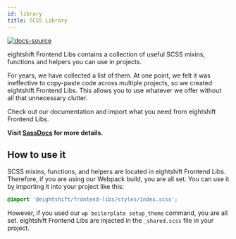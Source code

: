 ```yaml
---
id: library
title: SCSS Library
---
```


[![docs-source](https://img.shields.io/badge/source-eightshift--frontend--libs-yellow?style=for-the-badge&logo=javascript&labelColor=2a2a2a)](https://github.com/infinum/eightshift-frontend-libs/tree/5.0.0)

eightshift Frontend Libs contains a collection of useful SCSS mixins, functions and helpers you can use in projects.

For years, we have collected a list of them. At one point, we felt it was ineffective to copy-paste code across multiple projects, so we created eightshift Frontend Libs. This allows you to use whatever we offer without all that unnecessary clutter.

Check out our documentation and import what you need from eightshift Frontend Libs.

**Visit [SassDocs](/docs/basics/library) for more details.**

## How to use it

SCSS mixins, functions, and helpers are located in eightshift Frontend Libs. Therefore, if you are using our Webpack build, you are all set. You can use it by importing it into your project like this:

```scss
@import '@eightshift/frontend-libs/styles/index.scss';
```

However, if you used our `wp boilerplate setup_theme` command, you are all set. eightshift Frontend Libs are injected in the `_shared.scss` file in your project.
